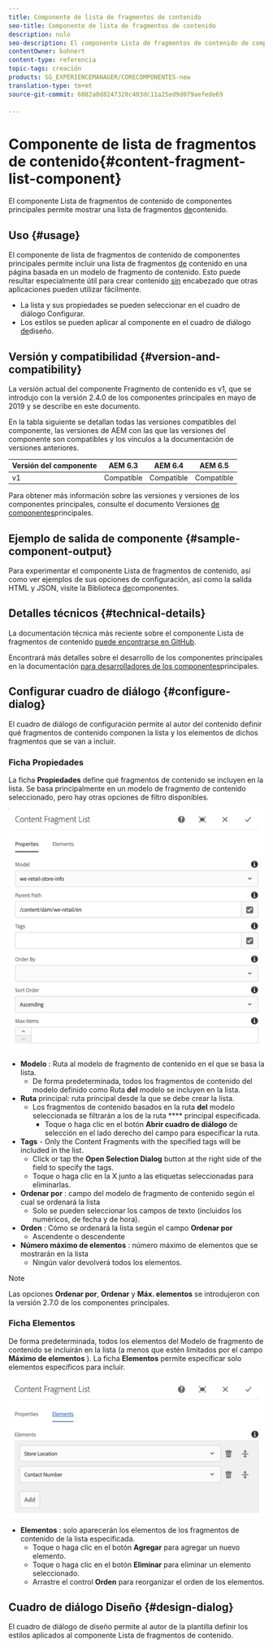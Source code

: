 ```yaml
---
title: Componente de lista de fragmentos de contenido
seo-title: Componente de lista de fragmentos de contenido
description: nulo
seo-description: El componente Lista de fragmentos de contenido de componentes principales permite mostrar una lista de fragmentos de contenido.
contentOwner: bohnert
content-type: referencia
topic-tags: creación
products: SG_EXPERIENCEMANAGER/CORECOMPONENTES-new
translation-type: tm+mt
source-git-commit: 6882a0d8247328c403dc11a25ed9d079aefede69

---
```



# Componente de lista de fragmentos de contenido{#content-fragment-list-component}

El componente Lista de fragmentos de contenido de componentes principales permite mostrar una lista de fragmentos [de](https://helpx.adobe.com/experience-manager/6-5/assets/using/content-fragments.html)contenido.

## Uso {#usage}

El componente de lista de fragmentos de contenido de componentes principales permite incluir una lista de fragmentos [de](https://helpx.adobe.com/experience-manager/6-5/assets/using/content-fragments.html) contenido en una página basada en un modelo de fragmento de contenido. Esto puede resultar especialmente útil para crear contenido [sin](https://helpx.adobe.com/experience-manager/6-5/sites/developing/user-guide.html?topic=/experience-manager/6-5/sites/developing/morehelp/headless.ug.js) encabezado que otras aplicaciones pueden utilizar fácilmente.

* La lista y sus propiedades se pueden seleccionar en el cuadro de diálogo [](#configure-dialog)Configurar.
* Los estilos se pueden aplicar al componente en el cuadro de diálogo [de](#design-dialog)diseño.

## Versión y compatibilidad {#version-and-compatibility}

La versión actual del componente Fragmento de contenido es v1, que se introdujo con la versión 2.4.0 de los componentes principales en mayo de 2019 y se describe en este documento.

En la tabla siguiente se detallan todas las versiones compatibles del componente, las versiones de AEM con las que las versiones del componente son compatibles y los vínculos a la documentación de versiones anteriores.

| Versión del componente | AEM 6.3 | AEM 6.4 | AEM 6.5 |
|--- |--- |--- |---|
| v1 | Compatible | Compatible | Compatible |

Para obtener más información sobre las versiones y versiones de los componentes principales, consulte el documento Versiones [de componentes](versions.md)principales.

## Ejemplo de salida de componente {#sample-component-output}

Para experimentar el componente Lista de fragmentos de contenido, así como ver ejemplos de sus opciones de configuración, así como la salida HTML y JSON, visite la Biblioteca [de](http://opensource.adobe.com/aem-core-wcm-components/library/content-fragment-list.html)componentes.

## Detalles técnicos {#technical-details}

La documentación técnica más reciente sobre el componente Lista de fragmentos de contenido [puede encontrarse en GitHub](https://github.com/adobe/aem-core-wcm-components/blob/master/content/src/content/jcr_root/apps/core/wcm/components/contentfragmentlist/v1/contentfragmentlist).

Encontrará más detalles sobre el desarrollo de los componentes principales en la documentación [para desarrolladores de los componentes](developing.md)principales.

## Configurar cuadro de diálogo {#configure-dialog}

El cuadro de diálogo de configuración permite al autor del contenido definir qué fragmentos de contenido componen la lista y los elementos de dichos fragmentos que se van a incluir.

### Ficha Propiedades

La ficha **Propiedades** define qué fragmentos de contenido se incluyen en la lista. Se basa principalmente en un modelo de fragmento de contenido seleccionado, pero hay otras opciones de filtro disponibles.

![](assets/screen-shot-2019-09-25-10.32.10.png)

* **Modelo** : Ruta al modelo de fragmento de contenido en el que se basa la lista.
   * De forma predeterminada, todos los fragmentos de contenido del modelo definido como Ruta **del** modelo se incluyen en la lista.
* **Ruta** principal: ruta principal desde la que se debe crear la lista.
   * Los fragmentos de contenido basados en la ruta **del** modelo seleccionada se filtrarán a los de la ruta **** principal especificada.
      * Toque o haga clic en el botón **Abrir cuadro de diálogo** de selección en el lado derecho del campo para especificar la ruta.
* **Tags** - Only the Content Fragments with the specified tags will be included in the list.
   * Click or tap the **Open Selection Dialog** button at the right side of the field to specify the tags.
   * Toque o haga clic en la X junto a las etiquetas seleccionadas para eliminarlas.
* **Ordenar por** : campo del modelo de fragmento de contenido según el cual se ordenará la lista
   * Solo se pueden seleccionar los campos de texto (incluidos los numéricos, de fecha y de hora).
* **Orden** : Cómo se ordenará la lista según el campo **Ordenar por**
   * Ascendente o descendente
* **Número máximo de elementos** : número máximo de elementos que se mostrarán en la lista
   * Ningún valor devolverá todos los elementos.

>[!NOTE]
>Las opciones **Ordenar por**, **Ordenar** y **Máx. elementos** se introdujeron con la versión 2.7.0 de los componentes principales.

### Ficha Elementos

De forma predeterminada, todos los elementos del Modelo de fragmento de contenido se incluirán en la lista (a menos que estén limitados por el campo **Máximo de elementos** ). La ficha **Elementos** permite especificar solo elementos específicos para incluir.

![](assets/screen-shot-2019-05-08-10.47.34.png)

* **Elementos** : solo aparecerán los elementos de los fragmentos de contenido de la lista especificada.
   * Toque o haga clic en el botón **Agregar** para agregar un nuevo elemento.
   * Toque o haga clic en el botón **Eliminar** para eliminar un elemento seleccionado.
   * Arrastre el control **Orden** para reorganizar el orden de los elementos.

## Cuadro de diálogo Diseño {#design-dialog}

El cuadro de diálogo de diseño permite al autor de la plantilla definir los estilos aplicados al componente Lista de fragmentos de contenido.
